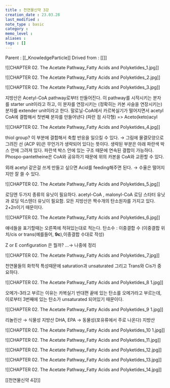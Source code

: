 ```yaml
---
title : 천연물신약 3강
creation_date : 23.03.28
last_modified :
note_type : basic
category :
memo_level :
aliases : 
tags : []
---
```


Parent : [[_KnowledgeParticle]]
Drived from : [[]]

![[CHAPTER 02. The Acetate Pathway_Fatty Acids and Polyketides_1.jpg]]



![[CHAPTER 02. The Acetate Pathway_Fatty Acids and Polyketides_2.jpg]]


![[CHAPTER 02. The Acetate Pathway_Fatty Acids and Polyketides_3.jpg]]

지방산은 Acetyl-CoA pathway로부터 만들어진다.
이 pathway를 시작시키는 분자를 starter unit이라고 하고, 이 분자를 연장시키는 (정확히는 카본 사슬을 연장시키는) 분자를 extender unit이라고 한다.
말로닐-CoA에서 카르복실기가 떨어지면서 acetyl CoA에 결합해서 첫번째 분자를 만들어낸다 (파란 점 사각형) => Aceto(keto)acyl

![[CHAPTER 02. The Acetate Pathway_Fatty Acids and Polyketides_4.jpg]]

thiol group?
이 부분에 결합해서 축합 반응을 일으킬 수 있다.
→ 그림에 물결모양으로 그려진 선 (ACP 위)은 무언가가 생략되어 있다는 뜻이다.
생략된 부분은 아래 파란색 박스 안에 그려져 있다.
파란색 박스 안에 있는 구조 때문에 연속된 결합이 가능하다.
Phospo-pantetheine은 CoA와 공유하기 때문에 위의 카본을 CoA와 교환할 수 있다.

외래 acetyl 같은걸 쓰게 만들고 싶으면 Acid를 feeding해주면 된다.
→ 수율은 떨어지지만 잘 쓸 수 있다.


![[CHAPTER 02. The Acetate Pathway_Fatty Acids and Polyketides_5.jpg]]

로딩엔 두가지 종류의 유닛이 필요하다.
acetyl-CoA , malonyl-CoA
로딩 스타터 유닛과 로딩 익스텐더 유닛이 필요함.
모든 지방산은 짝수개의 탄소원자를 가지고 있다.
2+2n이기 때문이다.

![[CHAPTER 02. The Acetate Pathway_Fatty Acids and Polyketides_6.jpg]]

얘네들을 표기할때는 오른쪽에 적혀있는대로 적는다.
탄소수 : 이중결합 수 (이중결합 위치/cis or trans(예를들어, **9c**),이중결합 수대로 작성)

Z or E configuration 은 뭘까? …→ 나중에 정리

![[CHAPTER 02. The Acetate Pathway_Fatty Acids and Polyketides_7.jpg]]

천연물들의 화학적 특성때문에 saturation과 unsaturated 그리고 Trans와 Cis가 중요하다.

![[CHAPTER 02. The Acetate Pathway_Fatty Acids and Polyketides_8 1.jpg]]

오메가-3라고 부르는 이유는 카복실기 반대편 끝에 있는 탄소를 오메가라고 부르는데, 이로부터 3번째에 있는 탄소가 unsaturated 되어있기 때문이다.

![[CHAPTER 02. The Acetate Pathway_Fatty Acids and Polyketides_9 1.jpg]]

리놀린산 → 식물성 지방산
DHA, EPA → 동물성(포유류에서 주로 나온다) 지방산

![[CHAPTER 02. The Acetate Pathway_Fatty Acids and Polyketides_10 1.jpg]]




![[CHAPTER 02. The Acetate Pathway_Fatty Acids and Polyketides_11.jpg]]



![[CHAPTER 02. The Acetate Pathway_Fatty Acids and Polyketides_12.jpg]]



![[CHAPTER 02. The Acetate Pathway_Fatty Acids and Polyketides_13.jpg]]



![[CHAPTER 02. The Acetate Pathway_Fatty Acids and Polyketides_14.jpg]]


[[천연물신약 4강]]